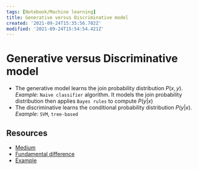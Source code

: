 ```yaml
---
tags: [Notebook/Machine learning]
title: Generative versus Discriminative model
created: '2021-09-24T15:35:56.702Z'
modified: '2021-09-24T15:54:54.421Z'
---
```


# Generative versus Discriminative model


 - The generative model learns the join probability distribution $P(x, y)$. 
 *Example*: `Naive classifier` algorithm. It models the join probability distribution then applies `Bayes rules` to compute $P(y|x)$
 - The discriminative learns the conditional probability distribution $P(y|x)$.
 *Example*: `SVM`, `tree-based`


 ## Resources
 - [Medium](https://medium.com/@mlengineer/generative-and-discriminative-models-af5637a66a3)
 - [Fundamental difference](https://stats.stackexchange.com/a/12426)
 - [Example](https://stackoverflow.com/a/879591)




